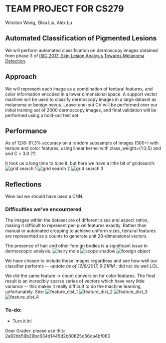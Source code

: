 # TEAM PROJECT FOR CS279

Winston Wang, Elisa Liu, Alex Lu 
## Automated Classification of Pigmented Lesions 

We will perform automated classification on dermoscopy images obtained from phase 3 of [ISIC 2017: Skin Lesion Analysis Towards Melanoma Detection](https://challenge.kitware.com/#challenge/583f126bcad3a51cc66c8d9a). 

## Approach

We will represent each image as a combination of textural features, and color information encoded in a lower dimensional space. A support vector machine will be used to classify dermoscopy images in a large dataset as melanoma or benign nevus. Leave-one-out CV will be performed over our initial training set of 2000 dermoscopy images, and final validation will be performed using a hold-out test set. 

## Performance 
As of 12/8: 81.3% accuracy on a random subsample of images (500+) with texture and color features, using linear kernel with class_weight={1:3.5} and and C = 3.0 (?) 

It took us a long time to tune it, but here we have a little bit of gridsearch: 
![grid search 1](visualizations/expl_acc.png)
![grid search 2](visualizations/expl_sens.png)
![grid search 3](visualizations/expl_spec.png)

## Reflections

Wew lad we should have used a CNN. 

### Difficulties we've encountered
The images within the dataset are of different sizes and aspect ratios, making it difficult to represent per-pixel features exactly. Rather than manual or automated cropping to achieve uniform sizes, textural features are represented as a counts to generate unit 26-dimensional vectors. 

The presence of hair and other foreign bodies is a significant issue in dermoscopic analysis. 
![hairy mole](visualizations/hairy.jpg)
![scope shadow](visualizations/shadow.jpg)
![foreign object](visualizations/foreign.jpg)

We have chosen to include these images regardless and see how well our classifier performs -- *update as of 12/8/2017, 9:21PM* : did not do well LOL. 

We did the same feature -> count conversion for color features. The final result is an incredibly sparse series of vectors which have very little variance -- this makes it really difficult to do the machine learning, unfortunately. See: 
![feature_dist_1](visualizations/color_mel.png)
![feature_dist_2](visualizations/color_ben.png)
![feature_dist_3](visualizations/text_mel.png)
![feature_dist_4](visualizations/text_ben.png)


### To-do: 
* Turn it in! 

Dear Grader: please use this: 2a82bb59b29bc634d1445d2b60825d56da4bf060


